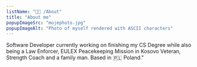 ```yaml
---
listName: "👨‍💻 /About"
title: "About me"
popupImageSrc: "mojephoto.jpg"
popupImageAlt: "Photo of myself rendered with ASCII characters"
---
```


Software Developer currently working on finishing my CS Degree while also being a Law Enforcer, EULEX Peacekeeping Mission in Kosovo Veteran, Strength Coach and a family man. Based in 🇵🇱 Poland."
